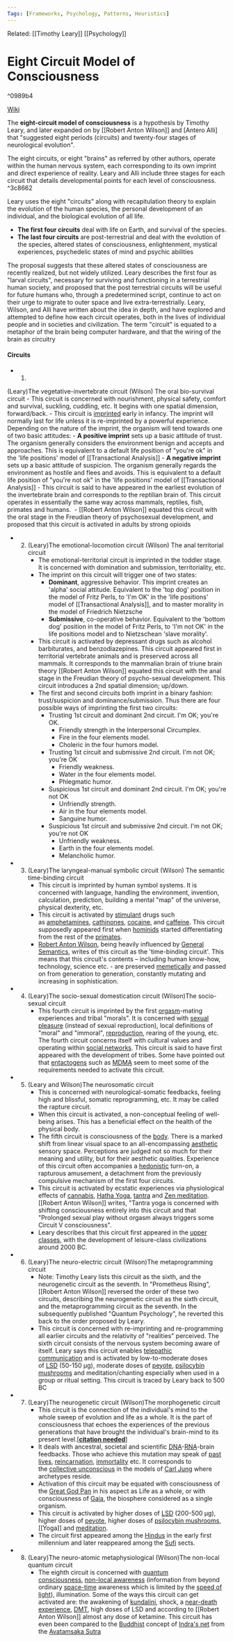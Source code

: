 ```yaml
---
Tags: [Frameworks, Psychology, Patterns, Heuristics]
---
```

Related: [[Timothy Leary]] [[Psychology]]
# Eight Circuit Model of Consciousness 

^0989b4

[Wiki](https://en.wikipedia.org/wiki/Eight-circuit_model_of_consciousness)

The **eight-circuit model of consciousness** is a hypothesis by Timothy Leary, and later expanded on by [[Robert Anton Wilson]] and [Antero Alli] that "suggested eight periods (circuits) and twenty-four stages of neurological evolution". 

The eight circuits, or eight "brains" as referred by other authors, operate within the human nervous system, each corresponding to its own imprint and direct experience of reality. Leary and Alli include three stages for each circuit that details developmental points for each level of consciousness. ^3c8662

Leary uses the eight "circuits" along with recapitulation theory to explain the evolution of the human species, the personal development of an individual, and the biological evolution of all life.

- **The first four circuits** deal with life on Earth, and survival of the species. 
- **The last four circuits** are post-terrestrial and deal with the evolution of the species, altered states of consciousness, enlightenment, mystical experiences, psychedelic states of mind and psychic abilities

The proposal suggests that these altered states of consciousness are recently realized, but not widely utilized. Leary describes the first four as "larval circuits", necessary for surviving and functioning in a terrestrial human society, and proposed that the post terrestrial circuits will be useful for future humans who, through a predetermined script, continue to act on their urge to migrate to outer space and live extra-terrestrially. Leary, Wilson, and Alli have written about the idea in depth, and have explored and attempted to define how each circuit operates, both in the lives of individual people and in societies and civilization. The term "circuit" is equated to a metaphor of the brain being computer hardware, and that the wiring of the brain as circuitry

#### Circuits
- 1. 
(Leary)The vegetative-invertebrate circuit 
(Wilson) The oral bio-survival circuit
		- This circuit is concerned with nourishment, physical safety, comfort and survival, suckling, cuddling, etc. It begins with one spatial dimension, forward/back.
		- This circuit is [imprinted](https://en.wikipedia.org/wiki/Imprinting_(psychology)) early in infancy. The imprint will normally last for life unless it is re-imprinted by a powerful experience. Depending on the nature of the imprint, the organism will tend towards one of two basic attitudes:
			- **A positive imprint** sets up a basic attitude of trust. The organism generally considers the environment benign and accepts and approaches. This is equivalent to a default life position of "you're ok" in the 'life positions' model of [[Transactional Analysis]]
			- **A negative imprint** sets up a basic attitude of suspicion. The organism generally regards the environment as hostile and flees and avoids. This is equivalent to a default life position of "you're not ok" in the 'life positions' model of [[Transactional Analysis]]
		- This circuit is said to have appeared in the earliest evolution of the invertebrate brain and corresponds to the reptilian brain of. This circuit operates in essentially the same way across mammals, reptiles, fish, primates and humans. 
		- [[Robert Anton Wilson]] equated this circuit with the oral stage in the Freudian theory of psychosexual development, and proposed that this circuit is activated in adults by strong opioids




- 2. 
		(Leary)The emotional-locomotion circuit 
		(Wilson) The anal territorial circuit
		- The emotional-territorial circuit is imprinted in the toddler stage. It is concerned with domination and submission, territoriality, etc.
		- The imprint on this circuit will trigger one of two states:
			- **Dominant**, aggressive behavior. This imprint creates an 'alpha' social attitude. Equivalent to the 'top dog' position in the model of Fritz Perls, to 'I'm OK' in the 'life positions' model of [[Transactional Analysis]], and to master morality in the model of Friedrich Nietzsche
			- **Submissive**, co-operative behavior. Equivalent to the 'bottom dog' position in the model of Fritz Perls, to 'I'm not OK' in the life positions model and to Nietzschean 'slave morality'.
		- This circuit is activated by depressant drugs such as alcohol barbiturates, and benzodiazepines. This circuit appeared first in territorial vertebrate animals and is preserved across all mammals. It corresponds to the mammalian brain of triune brain theory [[Robert Anton Wilson]] equated this circuit with the anal stage in the Freudian theory of psycho-sexual development. This circuit introduces a 2nd spatial dimension; up/down.
		- The first and second circuits both imprint in a binary fashion: trust/suspicion and dominance/submission. Thus there are four possible ways of imprinting the first two circuits:
			- Trusting 1st circuit and dominant 2nd circuit. I'm OK; you're OK. 
				- Friendly strength in the Interpersonal Circumplex. 
				- Fire in the four elements model. 
				- Choleric in the four humors model.
			- Trusting 1st circuit and submissive 2nd circuit. I'm not OK; you're OK
				- Friendly weakness. 
				- Water in the four elements model. 
				- Phlegmatic humor.
			- Suspicious 1st circuit and dominant 2nd circuit. I'm OK; you're not OK
				- Unfriendly strength. 
				- Air in the four elements model. 
				- Sanguine humor.
			- Suspicious 1st circuit and submissive 2nd circuit. I'm not OK; you're not OK
				- Unfriendly weakness. 
				- Earth in the four elements model. 
				- Melancholic humor.
- 3. 
		(Leary)The laryngeal-manual symbolic circuit 
		(Wilson) The semantic time-binding circuit
		- This circuit is imprinted by human symbol systems. It is concerned with language, handling the environment, invention, calculation, prediction, building a mental "map" of the universe, physical dexterity, etc.
		- This circuit is activated by [stimulant](https://en.wikipedia.org/wiki/Stimulant) drugs such as [amphetamines](https://en.wikipedia.org/wiki/Amphetamine), [cathinones](https://en.wikipedia.org/wiki/Cathinone), [cocaine](https://en.wikipedia.org/wiki/Cocaine), and [caffeine](https://en.wikipedia.org/wiki/Caffeine). This circuit supposedly appeared first when [hominids](https://en.wikipedia.org/wiki/Hominid) started differentiating from the rest of the [primates](https://en.wikipedia.org/wiki/Primates).
		- [Robert Anton Wilson](https://en.wikipedia.org/wiki/Robert_Anton_Wilson), being heavily influenced by [General Semantics](https://en.wikipedia.org/wiki/General_Semantics), writes of this circuit as the 'time-binding circuit'. This means that this circuit's contents – including human know-how, technology, science etc. - are preserved [memetically](https://en.wikipedia.org/wiki/Meme) and passed on from generation to generation, constantly mutating and increasing in sophistication.
- 4. 
		(Leary)The socio-sexual domestication circuit 
		(Wilson)The socio-sexual circuit
		- This fourth circuit is imprinted by the first [orgasm](https://en.wikipedia.org/wiki/Orgasm)-mating experiences and tribal "morals". It is concerned with [sexual pleasure](https://en.wikipedia.org/wiki/Sexual_pleasure) (instead of sexual reproduction), local definitions of "moral" and "immoral", [reproduction](https://en.wikipedia.org/wiki/Reproduction), rearing of the young, etc. The fourth circuit concerns itself with cultural values and operating within [social networks](https://en.wikipedia.org/wiki/Society). This circuit is said to have first appeared with the development of tribes. Some have pointed out that [entactogens](https://en.wikipedia.org/wiki/Empathogen-entactogen) such as [MDMA](https://en.wikipedia.org/wiki/MDMA) seem to meet some of the requirements needed to activate this circuit.
- 5. (Leary and Wilson)The neurosomatic circuit
		- This is concerned with neurological-somatic feedbacks, feeling high and blissful, somatic reprogramming, etc. It may be called the rapture circuit.
		- When this circuit is activated, a non-conceptual feeling of well-being arises. This has a beneficial effect on the health of the physical body.
		- The fifth circuit is consciousness of the [body](https://en.wikipedia.org/wiki/Human_body). There is a marked shift from linear visual space to an all-encompassing [aesthetic](https://en.wikipedia.org/wiki/Aesthetic) sensory space. Perceptions are judged not so much for their meaning and utility, but for their aesthetic qualities. Experience of this circuit often accompanies a [hedonistic](https://en.wikipedia.org/wiki/Hedonism) turn-on, a rapturous amusement, a detachment from the previously compulsive mechanism of the first four circuits.
		- This circuit is activated by ecstatic experiences via physiological effects of [cannabis](https://en.wikipedia.org/wiki/Cannabis_(drug)), [Hatha Yoga](https://en.wikipedia.org/wiki/Hatha_Yoga), [tantra](https://en.wikipedia.org/wiki/Tantra) and [Zen meditation](https://en.wikipedia.org/wiki/Zen_meditation). [[Robert Anton Wilson]] writes, "Tantra yoga is concerned with shifting consciousness entirely into this circuit and that "Prolonged sexual play without orgasm always triggers some Circuit V consciousness".
		- Leary describes that this circuit first appeared in the [upper classes](https://en.wikipedia.org/wiki/Upper_class), with the development of leisure-class civilizations around 2000 BC.
- 6. 
		(Leary)The neuro-electric circuit 
		(Wilson)The metaprogramming circuit
		- Note: Timothy Leary lists this circuit as the sixth, and the neurogenetic circuit as the seventh. In "Prometheus Rising", [[Robert Anton Wilson]] reversed the order of these two circuits, describing the neurogenetic circuit as the sixth circuit, and the metaprogramming circuit as the seventh. In the subsequently published "Quantum Psychology", he reverted this back to the order proposed by Leary.
		- This circuit is concerned with re-imprinting and re-programming all earlier circuits and the relativity of "realities" perceived. The sixth circuit consists of the nervous system becoming aware of itself. Leary says this circuit enables [telepathic communication](https://en.wikipedia.org/wiki/Telepathy) and is activated by low-to-moderate doses of [LSD](https://en.wikipedia.org/wiki/LSD) (50-150 μg), moderate doses of [peyote](https://en.wikipedia.org/wiki/Peyote), [psilocybin mushrooms](https://en.wikipedia.org/wiki/Psilocybin_mushroom) and meditation/chanting especially when used in a group or ritual setting. This circuit is traced by Leary back to 500 BC
- 7.
		(Leary)The neurogenetic circuit 
		(Wilson)The morphogenetic circuit
		- This circuit is the connection of the individual's mind to the whole sweep of evolution and life as a whole. It is the part of consciousness that echoes the experiences of the previous generations that have brought the individual's brain-mind to its present level.[__[citation needed](https://en.wikipedia.org/wiki/Wikipedia:Citation_needed)__]
		- It deals with ancestral, societal and scientific [DNA](https://en.wikipedia.org/wiki/DNA)-[RNA](https://en.wikipedia.org/wiki/Ribonucleic_acid)-brain feedbacks. Those who achieve this mutation may speak of [past lives](https://en.wikipedia.org/wiki/Past_lives), [reincarnation](https://en.wikipedia.org/wiki/Reincarnation), [immortality](https://en.wikipedia.org/wiki/Immortality) etc. It corresponds to the [collective unconscious](https://en.wikipedia.org/wiki/Collective_unconscious) in the models of [Carl Jung](https://en.wikipedia.org/wiki/Carl_Jung) where archetypes reside.
		- Activation of this circuit may be equated with consciousness of the [Great God Pan](https://en.wikipedia.org/wiki/Pan_(god)) in his aspect as Life as a whole, or with consciousness of [Gaia](https://en.wikipedia.org/wiki/Gaia_hypothesis), the biosphere considered as a single organism.
		- This circuit is activated by higher doses of [LSD](https://en.wikipedia.org/wiki/Lysergic_acid_diethylamide) (200-500 μg), higher doses of [peyote](https://en.wikipedia.org/wiki/Peyote), higher doses of [psilocybin mushrooms](https://en.wikipedia.org/wiki/Psilocybin_mushroom), [[Yoga]] and [meditation](https://en.wikipedia.org/wiki/Meditation).
		- The circuit first appeared among the [Hindus](https://en.wikipedia.org/wiki/Hindus) in the early first millennium and later reappeared among the [Sufi](https://en.wikipedia.org/wiki/Sufi_cosmology) sects.
- 8. 
		(Leary)The neuro-atomic metaphysiological 
		(Wilson)The non-local quantum circuit 
		- The eighth circuit is concerned with [quantum consciousness](https://en.wikipedia.org/wiki/Quantum_mind), [non-local awareness](https://en.wikipedia.org/wiki/Quantum_entanglement) (information from beyond ordinary [space-time](https://en.wikipedia.org/wiki/Space-time) awareness which is limited by the [speed of light](https://en.wikipedia.org/wiki/Speed_of_light)), illumination. Some of the ways this circuit can get activated are: the awakening of [kundalini](https://en.wikipedia.org/wiki/Kundalini_energy), shock, a [near-death experience](https://en.wikipedia.org/wiki/Near-death_experience), [DMT](https://en.wikipedia.org/wiki/N,N-Dimethyltryptamine), high doses of LSD and according to [[Robert Anton Wilson]] almost any dose of ketamine. This circuit has even been compared to the [Buddhist](https://en.wikipedia.org/wiki/Buddhist) concept of [Indra's net](https://en.wikipedia.org/wiki/Indra%27s_net) from the [Avatamsaka Sutra](https://en.wikipedia.org/wiki/Avatamsaka_Sutra)
